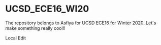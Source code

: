 # UCSD_ECE16_WI20
The repository belongs to Asfiya for UCSD ECE16 for Winter 2020.
Let's make something really cool!!

Local Edit


